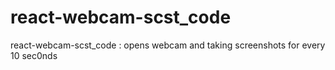 # react-webcam-scst_code
react-webcam-scst_code : opens webcam and taking screenshots for every 10 sec0nds
